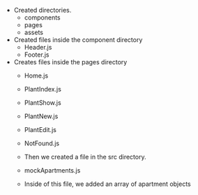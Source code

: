 - Created directories.
    - components
    - pages
    - assets
- Created files inside the component directory
    - Header.js
    - Footer.js
- Creates files inside the pages directory
    - Home.js
    - PlantIndex.js
    - PlantShow.js
    - PlantNew.js
    - PlantEdit.js
    - NotFound.js

    
    - Then we created a file in the src directory.
    - mockApartments.js
    - Inside of this file, we added an array of apartment objects






